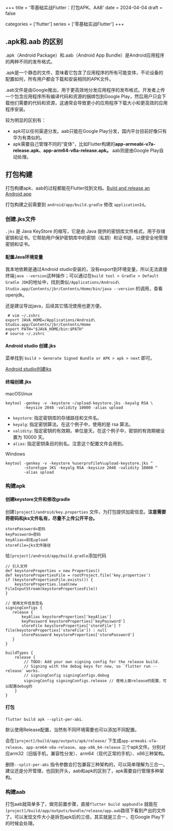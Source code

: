 +++
title = '零基础实战Flutter：打包APK、AAB'
date = 2024-04-04
draft = false

categories = ['flutter']
series = ['零基础实战Flutter']
+++

## .apk和.aab 的区别

.apk（Android Package）和.aab（Android App Bundle）是Android应用程序的两种不同的发布格式。

.apk是一个静态的文件，意味着它包含了应用程序的所有可能变体，不论设备的配置如何，所有用户都会下载和安装相同的APK文件。

.aab文件是由Google推出，用于更高效地分发应用程序的发布格式。开发者上传一个包含应用程序所有编译代码和资源的捆绑包到Google Play，然后用户只会下载他们需要的代码和资源，这通常会导致更小的应用程序下载大小和更高效的应用程序安装。

较为明显的区别有：

-   apk可以任何渠道分发。aab只能在Google Play分发，国内平台目前好像只有华为有类似的。
-   apk需要自己管理不同的“变体”，比如Flutter构建的**app-armeabi-v7a-release.apk、app-arm64-v8a-release.apk。** aab则是由Google Play自动处理。

## 打包构建

打包构建apk、aab的过程都能在Flutter找到文档。[Build and release an Android app](https://docs.flutter.dev/deployment/android)

打包构建之前需要到 `android/app/build.gradle` 修改 `applicationId`。

### 创建.jks文件

`.jks` 是 Java KeyStore 的缩写，它是由 Java 提供的密钥库文件格式，用于存储密钥和证书。它帮助用户保护密钥库中的密钥（私钥）和证书链，以便安全地管理密钥和证书。

#### 配置Java环境变量

我本地依赖是通过Android studio安装的，没有export到环境变量，所以无法直接终端`java --version`这种操作；可以通过在`build tool > Gradle > Default Gradle JDK`的地址中，找到类似`/Applications/Android\ Studio.app/Contents/jbr/Contents/Home/bin/java --version` 的调用，查看openjdk。

还是建议导出java，后续其它情况使用也更方便。

```
 # vim ~/.zshrc
export JAVA_HOME=/Applications/Android\ Studio.app/Contents/jbr/Contents/Home
export PATH="$JAVA_HOME/bin:$PATH"
# source ~/.zshrc
```

#### Android studio 创建.jks

菜单找到 `build > Generate Signed Bundle or APK > apk > next` 即可。

[Android studio创建jks](https://developer.android.com/studio/publish/app-signing#generate-key)

#### 终端创建.jks

macOS\linux

```
keytool -genkey -v -keystore ~/upload-keystore.jks -keyalg RSA \
        -keysize 2048 -validity 10000 -alias upload
```

-   `keystore`: 指定密钥库的存储路径和文件名。
-   `keyalg`: 指定密钥算法。在这个例子中，使用的是 rsa 算法。
-   `validity`: 指定密钥的有效期，单位是天。在这个例子中，密钥的有效期被设置为 10000 天。
-   `alias`: 指定密钥条目的别名。注意这个配置文件会用到。

  


Windows

```
keytool -genkey -v -keystore %userprofile%\upload-keystore.jks ^
        -storetype JKS -keyalg RSA -keysize 2048 -validity 10000 ^
        -alias upload
```

### 构建apk

#### 创建keystore文件和修改gradle

创建`[project]/android/key.properties` 文件，为打包提供加密信息。**注意需要将密码和jks文件私有，尽量不上传公开平台。**

```
storePassword=密码
keyPassword=密码
keyAlias=别名upload
storeFile=jks文件路径
```

给`[project]/android/app/build.gradle`添加代码

```
// 引入文件
def keystoreProperties = new Properties()
def keystorePropertiesFile = rootProject.file('key.properties')
if (keystorePropertiesFile.exists()) {
    keystoreProperties.load(new FileInputStream(keystorePropertiesFile))
}

// 使用文件信息签名
signingConfigs {
   release {
       keyAlias keystoreProperties['keyAlias']
       keyPassword keystoreProperties['keyPassword']
       storeFile keystoreProperties['storeFile'] ? file(keystoreProperties['storeFile']) : null
       storePassword keystoreProperties['storePassword']
   }
}

buildTypes {
    release {
        // TODO: Add your own signing config for the release build.
        // Signing with the debug keys for now, so `flutter run --release` works.
        // signingConfig signingConfigs.debug
        signingConfig signingConfigs.release // 使用上面release的配置，可以配置debug的
    }
}
```

#### 打包

`flutter build apk --split-per-abi`.

默认使用Release配置，当然有不同环境需要也可以添加不同配置。

会在`[project]/build/app/outputs/apk/release/` 下生成`app-armeabi-v7a-release`、`app-arm64-v8a-release`、`app-x86_64-release` 三个apk文件。分别对应arm32（旧版手机，兼容性分发）、arm64（现代正常的手机）、x86三种架构。

删除`--split-per-abi` 指令参数会打包兼容三种架构的，可以简单理解为三合一。建议还是分开管理，也回到开头，aab和apk的区别了，apk需要自行管理多种架构。

### 构建aab

打包aab就简单多了，做完前置步骤，直接`flutter build appbundle` 就能在`[project]/build/app/outputs/bundle/release/app.aab`路径下看到产出的文件了。可以发现文件大小是拆包apk后的三倍，其实就是三合一，在Google Play下的时候会处理。

<!-- ----
[上一篇：项目开发的一些过程](https://juejin.cn/post/7355389990531416116)
[下一篇：在Github分发APK](https://juejin.cn/post/7355677638880509987) -->